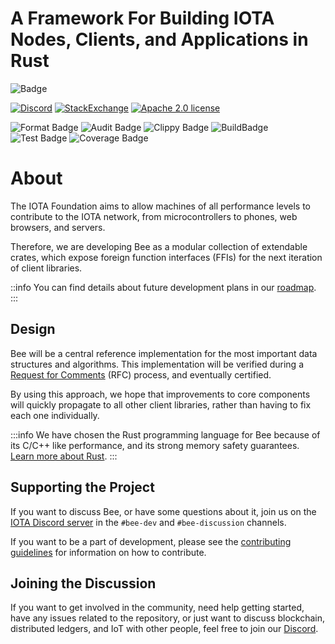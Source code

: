 # A Framework For Building IOTA Nodes, Clients, and Applications in Rust

![Badge](.github/Bee.png "Badge")


[![Discord](https://img.shields.io/badge/Discord-9cf.svg?logo=discord "Discord")](https://discord.iota.org/")
[![StackExchange](https://img.shields.io/badge/StackExchange-9cf.svg?logo=stackexchange "StackExchange")](https://iota.stackexchange.com/)
[![Apache 2.0 license](https://img.shields.io/github/license/iotaledger/bee.svg "Apache 2.0 license")](https://github.com/iotaledger/bee/blob/master/LICENSE)

![Format Badge](https://github.com/iotaledger/bee/workflows/Format/badge.svg "Format Badge")
![Audit Badge](https://github.com/iotaledger/bee/workflows/Audit/badge.svg "Audit Badge")
![Clippy Badge](https://github.com/iotaledger/bee/workflows/Clippy/badge.svg "Clippy Badge")
![BuildBadge](https://github.com/iotaledger/bee/workflows/Build/badge.svg "Build Badge")
![Test Badge](https://github.com/iotaledger/bee/workflows/Test/badge.svg "Test Badge")
![Coverage Badge](https://coveralls.io/repos/github/iotaledger/bee/badge.svg?branch=dev "Coverage Badge")


# About

The IOTA Foundation aims to allow machines of all performance levels to contribute to the IOTA network, from microcontrollers to phones, web browsers, and servers.

Therefore, we are developing Bee as a modular collection of extendable crates, which expose foreign function interfaces (FFIs) for the next iteration of client libraries.

::info
You can find details about future development plans in our [roadmap](https://roadmap.iota.org).
:::

## Design

Bee will be a central reference implementation for the most important
data structures and algorithms. This implementation will be verified during a [Request for Comments](https://github.com/iotaledger/bee-rfcs/) (RFC) process, and eventually certified.

By using this approach, we hope that improvements to core components will quickly propagate to all other client libraries, rather than
having to fix each one individually.

:::info
We have chosen the Rust programming language for Bee because of its C/C++ like performance, and its strong memory safety guarantees. [Learn more about Rust](https://www.rust-lang.org/).
:::

## Supporting the Project

If you want to discuss Bee, or have some questions about it, join us on the
[IOTA Discord server](https://discord.iota.org/) in the `#bee-dev` and
`#bee-discussion` channels.

If you want to be a part of development, please see the [contributing guidelines](contribute/contribute.md) for information on how to contribute.

## Joining the Discussion

If you want to get involved in the community, need help getting started, have any issues related to the repository, or just want to discuss blockchain, distributed ledgers, and IoT with other people, feel free to join our [Discord](https://discord.iota.org/).

